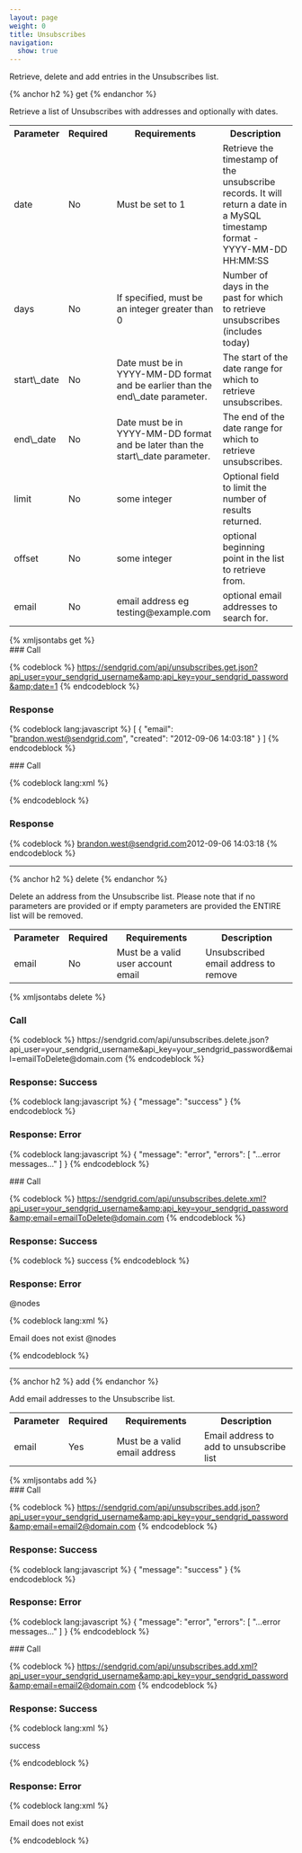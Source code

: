 ```yaml
---
layout: page
weight: 0
title: Unsubscribes
navigation:
  show: true
---
```


Retrieve, delete and add entries in the Unsubscribes list.


{% anchor h2 %} get {% endanchor %}


Retrieve a list of Unsubscribes with addresses and optionally with dates.

<table markdown="1" class="table table-bordered table-striped">
<tbody markdown="1">
<tr markdown="1">
<th markdown="1">
Parameter

</th>
<th markdown="1">
Required

</th>
<th markdown="1">
Requirements

</th>
<th markdown="1">
Description

</th>
</tr>
<tr markdown="1">
<td markdown="1">
date

</td>
<td markdown="1">
No

</td>
<td markdown="1">
Must be set to 1

</td>
<td markdown="1">
Retrieve the timestamp of the unsubscribe records. It will return a date in a MySQL timestamp format - YYYY-MM-DD HH:MM:SS

</td>
</tr>
<tr markdown="1">
<td markdown="1">
days

</td>
<td markdown="1">
No

</td>
<td markdown="1">
If specified, must be an integer greater than 0

</td>
<td markdown="1">
Number of days in the past for which to retrieve unsubscribes (includes today)

</td>
</tr>
<tr markdown="1">
<td markdown="1">
start\_date

</td>
<td markdown="1">
No

</td>
<td markdown="1">
Date must be in YYYY-MM-DD format and be earlier than the end\_date parameter.

</td>
<td markdown="1">
The start of the date range for which to retrieve unsubscribes.

</td>
</tr>
<tr markdown="1">
<td markdown="1">
end\_date

</td>
<td markdown="1">
No

</td>
<td markdown="1">
Date must be in YYYY-MM-DD format and be later than the start\_date parameter.

</td>
<td markdown="1">
The end of the date range for which to retrieve unsubscribes.

</td>
</tr>
<tr markdown="1">
<td markdown="1">
limit

</td>
<td markdown="1">
No

</td>
<td markdown="1">
some integer

</td>
<td markdown="1">
Optional field to limit the number of results returned.

</td>
</tr>
<tr markdown="1">
<td markdown="1">
offset

</td>
<td markdown="1">
No

</td>
<td markdown="1">
some integer

</td>
<td markdown="1">
optional beginning point in the list to retrieve from.

</td>
</tr>
<tr markdown="1">
<td markdown="1">
email

</td>
<td markdown="1">
No

</td>
<td markdown="1">
email address eg testing@example.com

</td>
<td markdown="1">
optional email addresses to search for.

</td>
</tr>
</tbody>
</table>
{% xmljsontabs get %}

<div markdown="1" class="tab-content">
<div markdown="1" class="tab-pane active" id="get-json">
### Call



{% codeblock %}
https://sendgrid.com/api/unsubscribes.get.json?api_user=your_sendgrid_username&amp;api_key=your_sendgrid_password&amp;date=1
{% endcodeblock %}
<h3>Response</h3>

{% codeblock lang:javascript %}
[
  {
    "email": "brandon.west@sendgrid.com",
    "created": "2012-09-06 14:03:18"
  }
]
{% endcodeblock %}




</div>
<div markdown="1" class="tab-pane" id="get-xml">
### Call




{% codeblock lang:xml %}

{% endcodeblock %}




### Response



{% codeblock %}
<unsubscribes><unsubscribe><email>brandon.west@sendgrid.com</email><created>2012-09-06 14:03:18</created></unsubscribe></unsubscribes>
{% endcodeblock %}

  </div>
</div>

<hr>

{% anchor h2 %}
delete 
{% endanchor %}

<p>Delete an address from the Unsubscribe list. Please note that if no parameters are provided or if empty parameters are provided the ENTIRE list will be removed.</p>

<table class="table table-bordered table-striped">
   <tbody>
      <tr>
         <th>Parameter</th>
         <th>Required</th>
         <th>Requirements</th>
         <th>Description</th>
      </tr>
      <tr>
         <td>email</td>
         <td>No</td>
         <td>Must be a valid user account email</td>
         <td>Unsubscribed email address to remove</td>
      </tr>
   </tbody>
</table>

{% xmljsontabs delete %}
<div class="tab-content">
  <div class="tab-pane active" id="delete-json">
<h3>Call</h3>
{% codeblock %}
https://sendgrid.com/api/unsubscribes.delete.json?api_user=your_sendgrid_username&amp;api_key=your_sendgrid_password&amp;email=emailToDelete@domain.com
{% endcodeblock %}



### Response: Success




{% codeblock lang:javascript %}
{
  "message": "success"
}
{% endcodeblock %}




### Response: Error




{% codeblock lang:javascript %}
{
  "message": "error",
  "errors": [
    "...error messages..."
  ]
}
{% endcodeblock %}




</div>
<div markdown="1" class="tab-pane" id="delete-xml">
### Call



{% codeblock %}
https://sendgrid.com/api/unsubscribes.delete.xml?api_user=your_sendgrid_username&amp;api_key=your_sendgrid_password&amp;email=emailToDelete@domain.com
{% endcodeblock %}
<h3>Response: Success</h3>

{% codeblock %}
<result>
  success
<result>
{% endcodeblock %}



### Response: Error

@nodes 


{% codeblock lang:xml %}
<?xml version="1.0" encoding="ISO-8859-1"?>

<result>
  Email does not exist
@nodes
</result>

{% endcodeblock %}


 </result></result></result>

</div>
</div>

* * * * *


{% anchor h2 %} add {% endanchor %}


Add email addresses to the Unsubscribe list.

<table markdown="1" class="table table-bordered table-striped">
<tbody markdown="1">
<tr markdown="1">
<th markdown="1">
Parameter

</th>
<th markdown="1">
Required

</th>
<th markdown="1">
Requirements

</th>
<th markdown="1">
Description

</th>
</tr>
<tr markdown="1">
<td markdown="1">
email

</td>
<td markdown="1">
Yes

</td>
<td markdown="1">
Must be a valid email address

</td>
<td markdown="1">
Email address to add to unsubscribe list

</td>
</tr>
</tbody>
</table>
{% xmljsontabs add %}

<div markdown="1" class="tab-content">
<div markdown="1" class="tab-pane active" id="add-json">
### Call



{% codeblock %}
https://sendgrid.com/api/unsubscribes.add.json?api_user=your_sendgrid_username&amp;api_key=your_sendgrid_password&amp;email=email2@domain.com
{% endcodeblock %}
<h3>Response: Success</h3>

{% codeblock lang:javascript %}
{
  "message": "success"
}
{% endcodeblock %}




### Response: Error




{% codeblock lang:javascript %}
{
  "message": "error",
  "errors": [
    "...error messages..."
  ]
}
{% endcodeblock %}




</div>
<div markdown="1" class="tab-pane" id="add-xml">
### Call



{% codeblock %}
https://sendgrid.com/api/unsubscribes.add.xml?api_user=your_sendgrid_username&amp;api_key=your_sendgrid_password&amp;email=email2@domain.com
{% endcodeblock %}
<h3>Response: Success</h3>

{% codeblock lang:xml %}
<?xml version="1.0" encoding="ISO-8859-1"?>

<result>
   <message>success</message>
</result>

{% endcodeblock %}




### Response: Error




{% codeblock lang:xml %}
<?xml version="1.0" encoding="ISO-8859-1"?>

<result>
   <message>Email does not exist</message>
</result>

{% endcodeblock %}


 </result></result>

</div>
</div>

